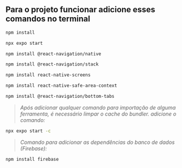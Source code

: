 ## Para o projeto funcionar adicione esses comandos no terminal

   ```bash
   npm install
   ```
   ```bash
   npx expo start
   ```
   ```bash
   npm install @react-navigation/native
   ```
   ```bash
   npm install @react-navigation/stack
   ```
   ```bash
   npm install react-native-screens
   ```
   ```bash
   npm install react-native-safe-area-context
   ```
   ```bash
   npm install @react-navigation/bottom-tabs
   ```
   >  *Após adicionar qualquer comando para importação de alguma ferramenta, é necessário limpar o cache do bundler. adicione o comando:*

   ```bash
   npx expo start -c
   ```

   >  *Comando para adicionar as dependências do banco de dados (Firebase):*
   ```bash
   npm install firebase
   ```
